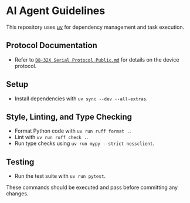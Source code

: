 # AI Agent Guidelines

This repository uses [uv](https://docs.astral.sh/uv/) for dependency management and task execution.

## Protocol Documentation
- Refer to [`D8-32X Serial Protocol Public.md`](./D8-32X%20Serial%20Protocol%20Public.md) for details on the device protocol.

## Setup
- Install dependencies with `uv sync --dev --all-extras`.

## Style, Linting, and Type Checking
- Format Python code with `uv run ruff format .`.
- Lint with `uv run ruff check .`.
- Run type checks using `uv run mypy --strict nessclient`.

## Testing
- Run the test suite with `uv run pytest`.

These commands should be executed and pass before committing any changes.
